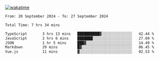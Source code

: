 [![wakatime](https://wakatime.com/badge/user/702d7a0d-6421-40c6-be4d-9b18f6ca91d5.svg)](https://wakatime.com/@702d7a0d-6421-40c6-be4d-9b18f6ca91d5)

<!--START_SECTION:waka-->

```txt
From: 20 September 2024 - To: 27 September 2024

Total Time: 7 hrs 34 mins

TypeScript       3 hrs 13 mins   ██████████▓░░░░░░░░░░░░░░   42.44 %
JavaScript       2 hrs 6 mins    ███████░░░░░░░░░░░░░░░░░░   27.69 %
JSON             1 hr 5 mins     ███▓░░░░░░░░░░░░░░░░░░░░░   14.49 %
Markdown         29 mins         █▓░░░░░░░░░░░░░░░░░░░░░░░   06.45 %
Vue.js           11 mins         ▓░░░░░░░░░░░░░░░░░░░░░░░░   02.53 %
```

<!--END_SECTION:waka-->